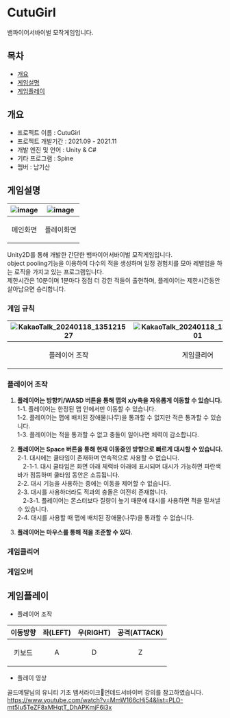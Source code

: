 # CutuGirl

뱀파이어서바이벌 모작게임입니다.  

## 목차
- [개요](#개요)  
- [게임설명](#게임설명)
- [게임플레이](#게임플레이)  

## 개요
- 프로젝트 이름 : CutuGirl
- 프로젝트 개발기간 : 2021.09 - 2021.11
- 개발 엔진 및 언어 : Unity & C#
- 기타 프로그램 : Spine
- 맴버 : 남기산

## 게임설명

|![image](https://github.com/yongmen20/Project_Cutu/assets/148856359/479e676d-6cdf-4bbb-86a7-04f077239510)|![image](https://github.com/yongmen20/Project_Cutu/assets/148856359/0fb77d91-fe05-4ff7-a3e3-a22f833c3806)|
|---|---|
|<p align="center">메인화면|<p align="center">플레이화면|  

Unity2D를 통해 개발한 간단한 뱀파이어서바이벌 모작게임입니다.  
object pooling기능을 이용하여 다수의 적을 생성하며 일정 경험치를 모아 레벨업을 하는 로직을 가지고 있는 프로그램입니다.  
제한시간은 10분이며 1분마다 점점 더 강한 적들이 출현하며, 플레이어는 제한시간동안 살아남으면 승리합니다.

### 게임 규칙
|![KakaoTalk_20240118_135121527](https://github.com/yongmen20/Project_Cutu/assets/148856359/bebd7c4d-8bec-4b9e-af21-8a5bbbb58c60)|![KakaoTalk_20240118_135121527_01](https://github.com/yongmen20/Project_Cutu/assets/148856359/ded5b867-524e-47a0-804e-cc8952cf5f82)|![KakaoTalk_20240118_135121527_02](https://github.com/yongmen20/Project_Cutu/assets/148856359/a652a692-32d4-4037-9057-1ebb832c4e7c)|
|---|---|---|
|<p align="center">플레이어 조작|<p align="center">게임클리어|<p align="center">게임오버|

### **플레이어 조작**
1. **플레이어는 방향키/WASD 버튼을 통해 맵의 x/y축을 자유롭게 이동할 수 있습니다.**  
  1-1. 플레이어는 한정된 맵 안에서만 이동할 수 있습니다.  
  1-2. 플레이어는 맵에 배치된 장애물(나무)을 통과할 수 없지만 적은 통과할 수 있습니다.  
  1-3. 플레이어는 적을 통과할 수 없고 충돌이 일어나면 체력이 감소합니다.
   
2. **플레이어는 Space 버튼을 통해 현재 이동중인 방향으로 빠르게 대시할 수 있습니다.**  
  2-1. 대시에는 쿨타임이 존재하며 연속적으로 사용할 수 없습니다.  
  ㅤ2-1-1. 대시 쿨타임은 화면 아래 체력바 아래에 표시되며 대시가 가능하면 파란색 바가 점등하며 쿨타임 동안은 소등됩니다.  
  2-2. 대시 기능을 사용하는 중에는 이동을 제어할 수 없습니다.  
  2-3. 대시를 사용하더라도 적과의 충돌은 여전히 존재합니다.  
  ㅤ2-3-1. 플레이어는 몬스터보다 질량이 높기 때문에 대시를 사용하면 적을 밀쳐낼 수 있습니다.  
  2-4. 대시를 사용할 때 맵에 배치된 장애물(나무)을 통과할 수 없습니다.
   
3. **플레이어는 마우스를 통해 적을 조준할 수 있다.**  

### **게임클리어**


### **게임오버**


## 게임플레이
- 플레이어 조작
  
|이동방향|좌(LEFT)|우(RIGHT)|공격(ATTACK)|
|---|---|---|---|
|<p align="center">키보드|<p align="center">A|<p align="center">D|<p align="center">Z|

- 플레이 영상
  


골드메탈님의 유니티 기초 뱀서라이크🧟언데드서바이버 강의를 참고하였습니다.  
https://www.youtube.com/watch?v=MmW166cHj54&list=PLO-mt5Iu5TeZF8xMHqtT_DhAPKmjF6i3x


  
